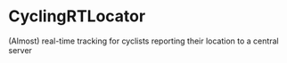 # CyclingRTLocator
(Almost) real-time tracking for cyclists reporting their location to a central server
